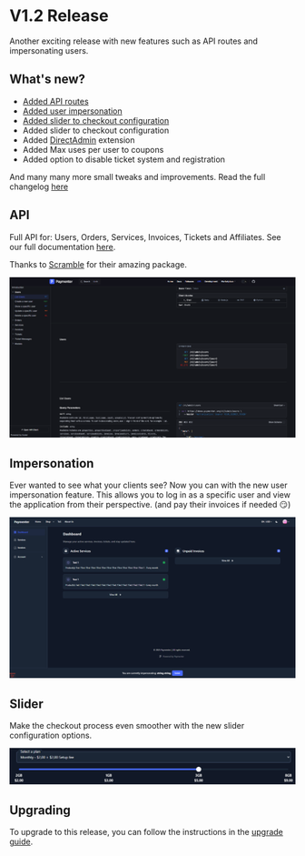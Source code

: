 # V1.2 Release

Another exciting release with new features such as API routes and impersonating users.

## What's new?

- [Added API routes](#api)
- [Added user impersonation](#impersonation)
- [Added slider to checkout configuration](#slider)
- Added slider to checkout configuration
- Added [DirectAdmin](/docs/extensions/directadmin) extension
- Added Max uses per user to coupons
- Added option to disable ticket system and registration

And many many more small tweaks and improvements. Read the full changelog [here](https://github.com/Paymenter/Paymenter/compare/v1.1.1...v1.2.0)

## API

Full API for: Users, Orders, Services, Invoices, Tickets and Affiliates. See our full documentation [here](/api).

Thanks to [Scramble](https://scramble.dedoc.co) for their amazing package.

![image](/assets/images/blog/v1.2-release/api.png)

## Impersonation 

Ever wanted to see what your clients see? Now you can with the new user impersonation feature. This allows you to log in as a specific user and view the application from their perspective. (and pay their invoices if needed 😏)

![image](/assets/images/blog/v1.2-release/impersonating.png)

## Slider

Make the checkout process even smoother with the new slider configuration options.

![image](/assets/images/blog/v1.2-release/slider.png)

## Upgrading

To upgrade to this release, you can follow the instructions in the [upgrade guide](/docs/installation/updating).